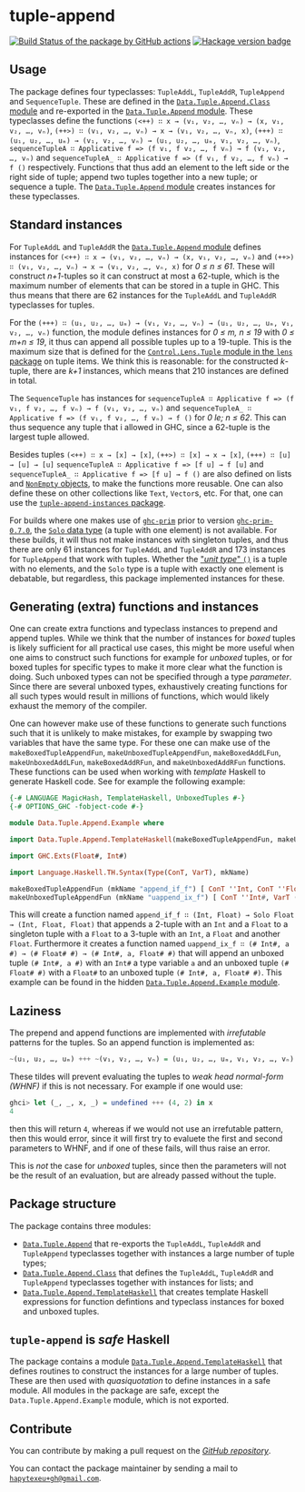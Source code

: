 # tuple-append

[![Build Status of the package by GitHub actions](https://github.com/hapytex/tuple-append/actions/workflows/build-ci.yml/badge.svg)](https://github.com/hapytex/tuple-append/actions/workflows/build-ci.yml)
[![Hackage version badge](https://img.shields.io/hackage/v/tuple-append.svg)](https://hackage.haskell.org/package/tuple-append)


## Usage

The package defines four typeclasses: `TupleAddL`, `TupleAddR`, `TupleAppend` and `SequenceTuple`. These are defined in the [`Data.Tuple.Append.Class` module](https://github.com/hapytex/tuple-append/blob/master/src/Data/Tuple/Append/Class.hs) and re-exported in the [`Data.Tuple.Append` module](https://github.com/hapytex/tuple-append/blob/master/src/Data/Tuple/Append.hs). These typeclasses define the functions `(<++) ∷ x → (v₁, v₂, …, vₙ) → (x, v₁, v₂, …, vₙ)`, `(++>) ∷ (v₁, v₂, …, vₙ) → x → (v₁, v₂, …, vₙ, x)`, `(+++) ∷ (u₁, u₂, …, uₘ) → (v₁, v₂, …, vₙ) → (u₁, u₂, …, uₘ, v₁, v₂, …, vₙ)`, `sequenceTupleA ∷ Applicative f => (f v₁, f v₂, …, f vₙ) → f (v₁, v₂, …, vₙ)` and `sequenceTupleA_ ∷ Applicative f => (f v₁, f v₂, …, f vₙ) → f ()` respectively. Functions that thus add an element to the left side or the right side of tuple; append two tuples together into a new tuple; or sequence a tuple. The [`Data.Tuple.Append` module](https://github.com/hapytex/tuple-append/blob/master/src/Data/Tuple/Append.hs) creates instances for these typeclasses.


## Standard instances

For `TupleAddL` and `TupleAddR` the [`Data.Tuple.Append` module](https://github.com/hapytex/tuple-append/blob/master/src/Data/Tuple/Append.hs) defines instances for `(<++) ∷ x → (v₁, v₂, …, vₙ) → (x, v₁, v₂, …, vₙ)` and `(++>) ∷ (v₁, v₂, …, vₙ) → x → (v₁, v₂, …, vₙ, x)` for *0 &le; n &le; 61*. These will construct *n+1*-tuples so it can construct at most a 62-tuple, which is the maximum number of elements that can be stored in a tuple in GHC. This thus means that there are 62 instances for the `TupleAddL` and `TupleAddR` typeclasses for tuples.

For the `(+++) ∷ (u₁, u₂, …, uₘ) → (v₁, v₂, …, vₙ) → (u₁, u₂, …, uₘ, v₁, v₂, …, vₙ)` function, the module defines instances for *0 &le; m, n &le; 19* with *0 &le; m+n &le; 19*, it thus can append all possible tuples up to a 19-tuple. This is the maximum size that is defined for the [`Control.Lens.Tuple` module in the `lens` package](https://hackage.haskell.org/package/lens-5.1.1/docs/Control-Lens-Tuple.html) on tuple items. We think this is reasonable: for the constructed *k*-tuple, there are *k+1* instances, which means that 210 instances are defined in total.

The `SequenceTuple` has instances for `sequenceTupleA ∷ Applicative f => (f v₁, f v₂, …, f vₙ) → f (v₁, v₂, …, vₙ)` and `sequenceTupleA_ ∷ Applicative f => (f v₁, f v₂, …, f vₙ) → f ()` for *0 le; n &le; 62*. This can thus sequence any tuple that i allowed in GHC, since a 62-tuple is the largest tuple allowed.

Besides tuples `(<++) ∷ x → [x] → [x]`, `(++>) ∷ [x] → x → [x]`, `(+++) ∷ [u] → [u] → [u]` `sequenceTupleA ∷ Applicative f => [f u] → f [u]` and `sequenceTupleA_ ∷ Applicative f => [f u] → f ()` are also defined on lists and [`NonEmpty` objects](https://hackage.haskell.org/package/base/docs/Data-List-NonEmpty.html), to make the functions more reusable. One can also define these on other collections like `Text`, `Vector`s, etc. For that, one can use the [`tuple-append-instances` package](https://hackage.haskell.org/package/tuple-append-instances).

For builds where one makes use of [`ghc-prim`](https://hackage.haskell.org/package/ghc-prim/) prior to version [`ghc-prim-0.7.0`](https://hackage.haskell.org/package/ghc-prim-0.7.0/), the [`Solo` data type](https://hackage.haskell.org/package/ghc-prim-0.7.0/docs/GHC-Tuple.html#t:Solo) (a tuple with one element) is not available. For these builds, it will thus not make instances with singleton tuples, and thus there are only 61 instances for `TupleAddL` and `TupleAddR` and 173 instances for `TupleAppend` that work with tuples. Whether the ["*unit type*" `()`](https://hackage.haskell.org/package/ghc-prim-0.7.0/docs/GHC-Tuple.html#t:-40--41-) is a tuple with no elements, and the `Solo` type is a tuple with exactly one element is debatable, but regardless, this package implemented instances for these.


## Generating (extra) functions and instances

One can create extra functions and typeclass instances to prepend and append tuples. While we think that the number of instances for *boxed* tuples is likely sufficient for all practical use cases, this might be more useful when one aims to construct such functions for example for *unboxed* tuples, or for boxed tuples for specific types to make it more clear what the function is doing. Such unboxed types can not be specified through a type *parameter*. Since there are several unboxed types, exhaustively creating functions for all such types would result in millions of functions, which would likely exhaust the memory of the compiler.

One can however make use of these functions to generate such functions such that it is unlikely to make mistakes, for example by swapping two variables that have the same type. For these one can make use of the `makeBoxedTupleAppendFun`, `makeUnboxedTupleAppendFun`, `makeBoxedAddLFun`, `makeUnboxedAddLFun`, `makeBoxedAddRFun`, and `makeUnboxedAddRFun` functions. These functions can be used when working with *template* Haskell to generate Haskell code. See for example the following example:

```haskell
{-# LANGUAGE MagicHash, TemplateHaskell, UnboxedTuples #-}
{-# OPTIONS_GHC -fobject-code #-}

module Data.Tuple.Append.Example where

import Data.Tuple.Append.TemplateHaskell(makeBoxedTupleAppendFun, makeUnboxedTupleAppendFun)

import GHC.Exts(Float#, Int#)

import Language.Haskell.TH.Syntax(Type(ConT, VarT), mkName)

makeBoxedTupleAppendFun (mkName "append_if_f") [ ConT ''Int, ConT ''Float ] [ ConT ''Float ]
makeUnboxedTupleAppendFun (mkName "uappend_ix_f") [ ConT ''Int#, VarT (mkName "a")] [ConT ''Float# ]
```

This will create a function named `append_if_f ∷ (Int, Float) → Solo Float → (Int, Float, Float)` that appends a 2-tuple with an `Int` and a `Float` to a singleton tuple with a `Float` to a 3-tuple with an `Int`, a `Float` and another `Float`. Furthermore it creates a function named `uappend_ix_f ∷ (# Int#, a #) → (# Float# #) → (# Int#, a, Float# #)` that will append an unboxed tuple `(# Int#, a #)` with an `Int#` a type variable `a` and an unboxed tuple `(# Float# #)` with a `Float#` to an unboxed tuple `(# Int#, a, Float# #)`. This example can be found in the hidden [`Data.Tuple.Append.Example` module](https://github.com/hapytex/tuple-append/blob/master/src/Data/Tuple/Append/Example.hs).


## Laziness

The prepend and append functions are implemented with *irrefutable* patterns for the tuples. So an append function is implemented as:

```haskell
~(u₁, u₂, …, uₘ) +++ ~(v₁, v₂, …, vₙ) = (u₁, u₂, …, uₘ, v₁, v₂, …, vₙ)
```

These tildes will prevent evaluating the tuples to *weak head normal-form (WHNF)* if this is not necessary. For example if one would use:

```haskell
ghci> let (_, _, x, _) = undefined +++ (4, 2) in x
4
```

then this will return `4`, whereas if we would not use an irrefutable pattern, then this would error, since it will first try to evaluete the first and second parameters to WHNF, and if one of these fails, will thus raise an error.

This is *not* the case for *unboxed* tuples, since then the parameters will not be the result of an evaluation, but are already passed without the tuple.


## Package structure

The package contains three modules:

 - [`Data.Tuple.Append`](https://github.com/hapytex/tuple-append/blob/master/src/Data/Tuple/Append.hs) that re-exports the `TupleAddL`, `TupleAddR` and `TupleAppend` typeclasses together with instances a large number of tuple types;
 - [`Data.Tuple.Append.Class`](https://github.com/hapytex/tuple-append/blob/master/src/Data/Tuple/Append/Class.hs) that defines the `TupleAddL`, `TupleAddR` and `TupleAppend` typeclasses together with instances for lists; and
 - [`Data.Tuple.Append.TemplateHaskell`](https://github.com/hapytex/tuple-append/blob/master/src/Data/Tuple/Append/TemplateHaskell.hs) that creates template Haskell expressions for function defintions and typeclass instances for boxed and unboxed tuples.


## `tuple-append` is *safe* Haskell

The package contains a module [`Data.Tuple.Append.TemplateHaskell`](https://github.com/hapytex/tuple-append/blob/master/src/Data/Tuple/Append/TemplateHaskell.hs) that defines routines to construct the instances for a large number of tuples. These are then used with *quasiquotation* to define instances in a safe module. All modules in the package are safe, except the `Data.Tuple.Append.Example` module, which is not exported.


## Contribute

You can contribute by making a pull request on the [*GitHub repository*](https://github.com/hapytex/tuple-append).

You can contact the package maintainer by sending a mail to [`hapytexeu+gh@gmail.com`](mailto:hapytexeu+gh@gmail.com).
